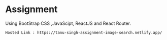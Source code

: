 # Assignment
Using BootStrap CSS ,JavaScipt, ReactJS and React Router.

``` Hosted Link : https://tanu-singh-assignment-image-search.netlify.app/ ```
